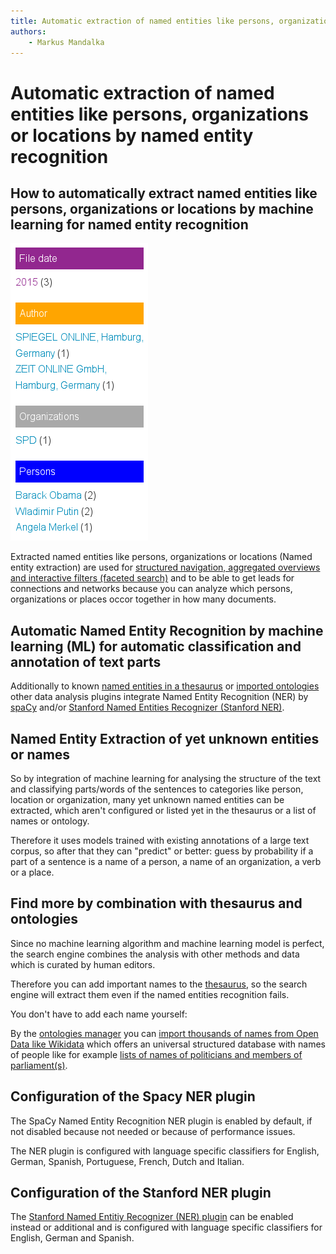 ```yaml
---
title: Automatic extraction of named entities like persons, organizations or locations by named entity recognition
authors:
    - Markus Mandalka
---
```


# Automatic extraction of named entities like persons, organizations or locations by named entity recognition


## How to automatically extract named entities like persons, organizations or locations by machine learning for named entity recognition


[![](../../../screenshots/facets.png)](../../../screenshots/faceted_search.png)

Extracted named entities like persons, organizations or locations (Named entity extraction) are used for [structured navigation, aggregated overviews and interactive filters (faceted search)](../../search#faceted_search) and to be able to get leads for connections and networks because you can analyze which persons, organizations or places occor together in how many documents.

## Automatic Named Entity Recognition by machine learning (ML) for automatic classification and annotation of text parts



Additionally to known [named entities in a thesaurus](../thesaurus) or [imported ontologies](../ontologies) other data analysis plugins integrate Named Entity Recognition (NER) by [spaCy](https://spacy.io) and/or [Stanford Named Entities Recognizer (Stanford NER)](http://nlp.stanford.edu/software/CRF-NER.shtml).

## Named Entity Extraction of yet unknown entities or names


So by integration of machine learning for analysing the structure of the text and classifying parts/words of the sentences to categories like person, location or organization, many yet unknown named entities can be extracted, which aren't configured or listed yet in the thesaurus or a list of names or ontology.

Therefore it uses models trained with existing annotations of a large text corpus, so after that they can "predict" or better: guess by probability if a part of a sentence is a name of a person, a name of an organization, a verb or a place.

## Find more by combination with thesaurus and ontologies



Since no machine learning algorithm and machine learning model is perfect, the search engine combines the analysis with other methods and data which is curated by human editors.

Therefore you can add important names to the [thesaurus](../thesaurus), so the search engine will extract them even if the named entities recognition fails.

You don't have to add each name yourself:

By the [ontologies manager](../ontologies) you can [import thousands of names from Open Data like Wikidata](../opendata/wikidata) which offers an universal structured database with names of people like for example [lists of names of politicians and members of parliament(s)](../opendata/wikidata#politics).


## Configuration of the Spacy NER plugin


The SpaCy Named Entity Recognition NER plugin is enabled by default, if not disabled because not needed or because of performance issues.

The NER plugin is configured with language specific classifiers for English, German, Spanish, Portuguese, French, Dutch and Italian.

## Configuration of the Stanford NER plugin



The [Stanford Named Entitiy Recognizer (NER) plugin](../../../enhancer/named_entitiy_recognition/stanford_named_entity_recognizer) can be enabled instead or additional and is configured with language specific classifiers for English, German and Spanish.
